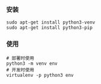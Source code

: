### 安装
```
sudo apt-get install python3-venv
sudo apt-get install python3-pip
```

### 使用
```
# 部署时使用
python3 -m venv env
# 开发时使用
virtualenv -p python3 env
```